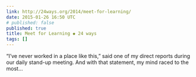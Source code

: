 ```yaml
---
link: http://24ways.org/2014/meet-for-learning/
date: 2015-01-26 16:50 UTC
# published: false
published: true
title: Meet for Learning ◆ 24 ways
tags: []
---
```


“I’ve never worked in a place like this,” said one of my direct reports during our daily stand-up meeting.
And with that statement, my mind raced to the most…
